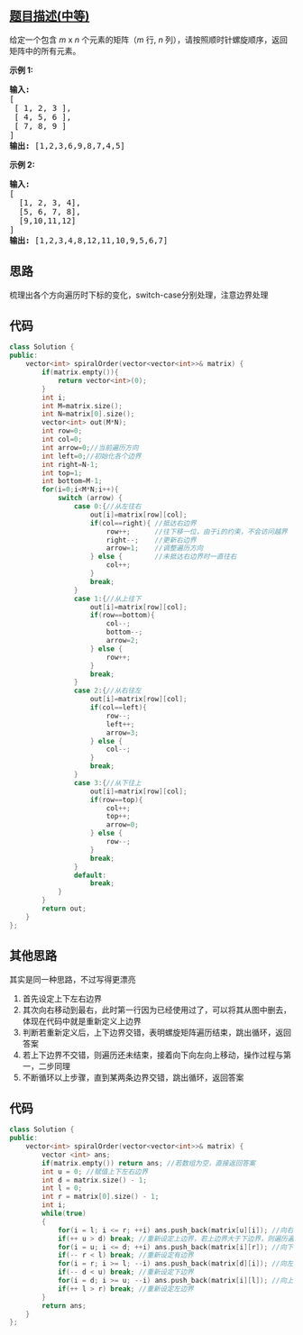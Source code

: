 ## [题目描述(中等)](https://leetcode-cn.com/problems/spiral-matrix/)
<p>给定一个包含&nbsp;<em>m</em> x <em>n</em>&nbsp;个元素的矩阵（<em>m</em> 行, <em>n</em> 列），请按照顺时针螺旋顺序，返回矩阵中的所有元素。</p>

<p><strong>示例&nbsp;1:</strong></p>

<pre><strong>输入:</strong>
[
 [ 1, 2, 3 ],
 [ 4, 5, 6 ],
 [ 7, 8, 9 ]
]
<strong>输出:</strong> [1,2,3,6,9,8,7,4,5]
</pre>

<p><strong>示例&nbsp;2:</strong></p>

<pre><strong>输入:</strong>
[
  [1, 2, 3, 4],
  [5, 6, 7, 8],
  [9,10,11,12]
]
<strong>输出:</strong> [1,2,3,4,8,12,11,10,9,5,6,7]
</pre>

## 思路
梳理出各个方向遍历时下标的变化，switch-case分别处理，注意边界处理

## 代码
```c++
class Solution {
public:
    vector<int> spiralOrder(vector<vector<int>>& matrix) {
        if(matrix.empty()){
            return vector<int>(0);
        }
        int i;
        int M=matrix.size();
        int N=matrix[0].size();
        vector<int> out(M*N);
        int row=0;
        int col=0;
        int arrow=0;//当前遍历方向
        int left=0;//初始化各个边界
        int right=N-1;
        int top=1;
        int bottom=M-1;
        for(i=0;i<M*N;i++){
            switch (arrow) {
                case 0:{//从左往右
                    out[i]=matrix[row][col];
                    if(col==right){ //抵达右边界
                        row++;      //往下移一位，由于i的约束，不会访问越界
                        right--;    //更新右边界
                        arrow=1;    //调整遍历方向
                    } else {        //未抵达右边界时一直往右
                        col++;
                    }
                    break;
                }
                case 1:{//从上往下
                    out[i]=matrix[row][col];
                    if(row==bottom){
                        col--;
                        bottom--;
                        arrow=2;
                    } else {
                        row++;
                    }
                    break;
                }
                case 2:{//从右往左
                    out[i]=matrix[row][col];
                    if(col==left){
                        row--;
                        left++;
                        arrow=3;
                    } else {
                        col--;
                    }
                    break;
                }
                case 3:{//从下往上
                    out[i]=matrix[row][col];
                    if(row==top){
                        col++;
                        top++;
                        arrow=0;
                    } else {
                        row--;
                    }
                    break;
                }
                default:
                    break;
            }
        }
        return out;
    }
};
```

## 其他思路
其实是同一种思路，不过写得更漂亮
1. 首先设定上下左右边界
2. 其次向右移动到最右，此时第一行因为已经使用过了，可以将其从图中删去，体现在代码中就是重新定义上边界
3. 判断若重新定义后，上下边界交错，表明螺旋矩阵遍历结束，跳出循环，返回答案
4. 若上下边界不交错，则遍历还未结束，接着向下向左向上移动，操作过程与第一，二步同理
5. 不断循环以上步骤，直到某两条边界交错，跳出循环，返回答案
## 代码
```c++
class Solution {
public:
    vector<int> spiralOrder(vector<vector<int>>& matrix) {
        vector <int> ans;
        if(matrix.empty()) return ans; //若数组为空，直接返回答案
        int u = 0; //赋值上下左右边界
        int d = matrix.size() - 1;
        int l = 0;
        int r = matrix[0].size() - 1;
        int i;
        while(true)
        {
            for(i = l; i <= r; ++i) ans.push_back(matrix[u][i]); //向右移动直到最右
            if(++ u > d) break; //重新设定上边界，若上边界大于下边界，则遍历遍历完成，下同
            for(i = u; i <= d; ++i) ans.push_back(matrix[i][r]); //向下
            if(-- r < l) break; //重新设定有边界
            for(i = r; i >= l; --i) ans.push_back(matrix[d][i]); //向左
            if(-- d < u) break; //重新设定下边界
            for(i = d; i >= u; --i) ans.push_back(matrix[i][l]); //向上
            if(++ l > r) break; //重新设定左边界
        }
        return ans;
    }
};
```